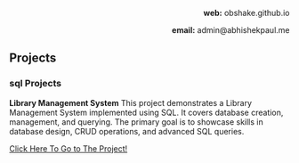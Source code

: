 <p align='right'><b>web:</b> obshake.github.io </p>
<p align='right'><b>email:</b> admin@abhishekpaul.me</p>

## Projects
### sql Projects
**Library Management System**
This project demonstrates a Library Management System implemented using SQL. It covers database creation, management, and querying. The primary goal is to showcase skills in database design, CRUD operations, and advanced SQL queries.

[Click Here To Go to The Project!](https://github.com/obshake/Library-Management-System)
